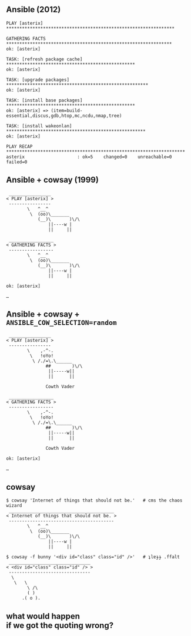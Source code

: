 ## Ansible (2012)

```no-highlight
PLAY [asterix] **************************************************************** 

GATHERING FACTS *************************************************************** 
ok: [asterix]

TASK: [refresh package cache] ************************************************* 
ok: [asterix]

TASK: [upgrade packages] ****************************************************** 
ok: [asterix]

TASK: [install base packages] ************************************************* 
ok: [asterix] => (item=build-essential,discus,gdb,htop,mc,ncdu,nmap,tree)

TASK: [install wakeonlan] ***************************************************** 
ok: [asterix]

PLAY RECAP ******************************************************************** 
asterix                    : ok=5    changed=0    unreachable=0    failed=0   
```
<!-- .element: class="fragment" -->


## Ansible + cowsay (1999)

```no-highlight
 ________________
< PLAY [asterix] >
 ----------------
        \   ^__^
         \  (oo)\_______
            (__)\       )\/\
                ||----w |
                ||     ||

 _________________
< GATHERING FACTS >
 -----------------
        \   ^__^
         \  (oo)\_______
            (__)\       )\/\
                ||----w |
                ||     ||

ok: [asterix]

…
```
<!-- .element: class="fragment" -->


## Ansible + cowsay + `ANSIBLE_COW_SELECTION=random`

```no-highlight
 ________________
< PLAY [asterix] >
 ----------------
        \    ,-^-.
         \   !oYo!
          \ /./=\.\______
               ##        )\/\
                ||-----w||
                ||      ||

               Cowth Vader

 _________________
< GATHERING FACTS >
 -----------------
        \    ,-^-.
         \   !oYo!
          \ /./=\.\______
               ##        )\/\
                ||-----w||
                ||      ||

               Cowth Vader

ok: [asterix]

…
```
<!-- .element: class="fragment" -->


## cowsay

```no-highlight
$ cowsay 'Internet of things that should not be.'   # cms the chaos wizard
 ________________________________________
< Internet of things that should not be. >
 ----------------------------------------
        \   ^__^
         \  (oo)\_______
            (__)\       )\/\
                ||----w |
                ||     ||
```
<!-- .element: class="fragment" -->

```no-highlight
$ cowsay -f bunny '<div id="class" class="id" />'   # ʇlɐɟɟ ‮tlaff.‮
 _______________________________
< <div id="class" class="id" /> >
 -------------------------------
  \
   \   \
        \ /\
        ( )
      .( o ).
```
<!-- .element: class="fragment" -->

## what would happen<br />if we got the quoting wrong?
<!-- .element: class="fragment" -->
